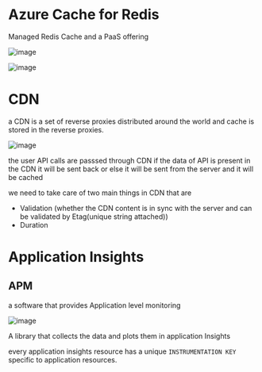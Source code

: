 # Azure Cache for Redis
Managed Redis Cache and a PaaS offering

![image](https://github.com/venkatavarunp/AZ-204/assets/130353146/9e91b952-8f3e-49ad-946e-8ecdf9e108cd)

![image](https://github.com/venkatavarunp/AZ-204/assets/130353146/ac9dfe03-bb73-40e0-8ea4-36d605f102b2)

# CDN
a CDN is a set of reverse proxies distributed around the world and cache is stored in the reverse proxies.

![image](https://github.com/venkatavarunp/AZ-204/assets/130353146/0c15d602-d290-4321-84c0-158321ea5d93)

the user API calls are passsed through CDN if the data of API is present in the CDN it will be sent back or else it will be sent from the server and it will be cached

we need to take care of two main things in CDN that are 
- Validation (whether the CDN content is in sync with the server and can be validated by Etag(unique string attached))
- Duration

# Application Insights
## APM 
a software that provides Application level monitoring

![image](https://github.com/venkatavarunp/AZ-204/assets/130353146/90b71c4c-b3b8-4025-80a7-1c909eb1d6f1)

A library that collects the data and plots them in application Insights

every application insights resource has a unique `INSTRUMENTATION KEY` specific to application resources.


